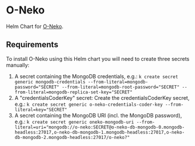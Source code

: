 # O-Neko

Helm Chart for [O-Neko](https://github.com/subshell/o-neko).

## Requirements

To install O-Neko using this Helm chart you will need to create three secrets manually:

1. A secret containing the MongoDB credentials, e.g.: `k create secret generic mongodb-credentials --from-literal=mongodb-password="SECRET" --from-literal=mongodb-root-password="SECRET" --from-literal=mongodb-replica-set-key="SECRET"`
2. A "credentialsCoderKey" secret: Create the credentialsCoderKey secret, e.g.: `k create secret generic o-neko-credentials-coder-key --from-literal=key="SECRET"`
3. A secret containing the MongoDB URI (incl. the MongoDB password), e.g.: `k create secret generic oneko-mongodb-uri --from-literal=uri="mongodb://o-neko:SECRET@o-neko-db-mongodb-0.mongodb-headless:27017,o-neko-db-mongodb-1.mongodb-headless:27017,o-neko-db-mongodb-2.mongodb-headless:27017/o-neko?"` 
